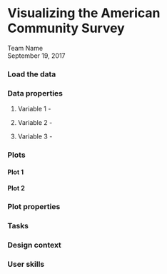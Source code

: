 # Visualizing the American Community Survey
Team Name  
September 19, 2017  

### Load the data



### Data properties

<!-- As a team, browse the data and select three variables that you think are interesting and that you think may have an interesting relationship. 

For each of the variables you selected answer the following question: What are some of the properties of these variables that will be relevant (useful? problematic?) for data visualization? You are welcomed to add visualizations to your answer, but you don't have to. -->

1. Variable 1 - 



2. Variable 2 - 




3. Variable 3 - 




### Plots

<!-- Select and design two different plots that visualize the relationship between these three variables. Each plot should have different "purpose" that guides your choices and justifies the differences between the plots. -->


#### Plot 1



#### Plot 2




### Plot properties

<!-- What two plot types have you selected? What are some of the properties of these plots, and how do those properties match with your variables of interest? -->


### Tasks

<!-- What task(s) should readers of each plot be able to undertake? Why are these tasks important for these variables? -->


### Design context

<!-- What design choices did you make to try to help users accomplish the intended tasks? -->

### User skills

<!-- What type of audience did you intend the plots for? What types of skills does this audience bring to the understanding of your plots? What elements of your plots might be difficult for the audience to understand, and how do you justify the choices you have made about those elements? -->
 
